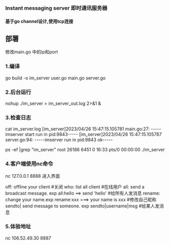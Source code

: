### Instant messaging server 即时通讯服务器
#### 基于go channel设计,使用tcp连接

## 部署
修改main.go 中的ip和port

### 1.编译
go build -o im_server user.go main.go server.go

### 2.后台运行
nohup ./im_server > im_server_out.log 2>&1 &

### 3.检查日志
cat im_server.log
[im_server]2023/04/26 15:47:15.105781 main.go:27: -----imserver start run in pid:9843-----
[im_server]2023/04/26 15:47:15.105787 server.go:94: -----imserver run in pid:9843 ok-----

ps -ef |grep "im_server"
root     26186  6451  0 16:33 pts/0    00:00:00 ./im_server

### 4.客户端使用nc命令
nc 127.0.0.1 8888
进入界面

off: offline your client #关闭
who: list all client #在线用户
all: send a broadcast message. exp all:hello ==> send 'hello' #给所有人发消息
rename: change your name.exp rename:xxx ===> your name is xxx #修改自己昵称
sendto| send message to someone. exp sendto|username|msg #给某人发消息

### 5.体验地址
nc 106.52.49.30 8887
